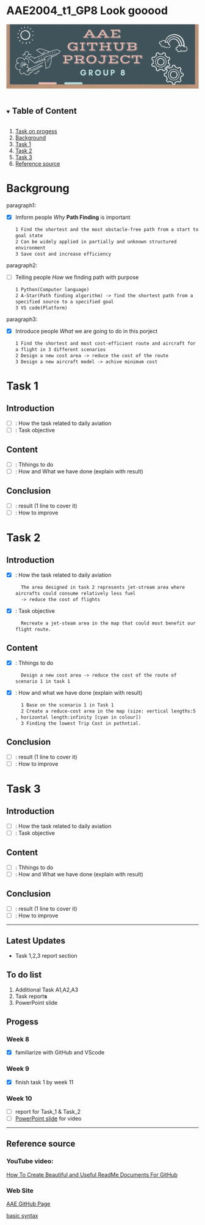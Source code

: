 # AAE2004_t1_GP8 Look gooood
![Group 8 Banner](images/Group_8_Banner.gif)
<!-- TABLE OF CONTenT-->

<details open='open'>
  <summary><h2 style='display: inline-block'>Table of Content</h2></summary>
  <ol>
    <li>
      <a href='#to-do-list'>Task on progess</a>
    </li>
    <li>
      <a href='#background'>Background</a>
    </li>
    <li>
      <a href='#task-1'>Task 1</a>
    </li>
    <li>
      <a href='#task-2'>Task 2</a>
    </li>
    <li>
      <a href='#task-3'>Task 3</a>
    </li>
    <li>
      <a href='#reference-source'>Reference source</a>
    </li>
  </ol>
</details>

<!-- REPORT CONTACT-->


# Backgroung
paragraph1:
- [x] Imform people *Why* **Path Finding** is important
     
      1 Find the shortest and the most obstacle-free path from a start to goal state
      2 Can be widely applied in partially and unknown structured environment
      3 Save cost and increase efficiency

paragraph2: 
- [ ] Telling people *How* we finding path with purpose
     
      1 Python(Computer language)
      2 A-Star(Path finding algorithm) -> find the shortest path from a specified source to a specified goal
      3 VS code(Platform)
      
paragraph3: 
- [x] Introduce people *What* we are going to do in this porject 
  
      1 Find the shortest and most cost-efficient route and aircraft for a flight in 3 different scenarios
      2 Design a new cost area -> reduce the cost of the route
      3 Design a new aircraft model -> achive minimum cost
      
<!-- TASK 1 -->
# Task 1
## Introduction
- [ ] : How the task related to daily aviation
- [ ] : Task objective      
## Content
- [ ] : Thhings to do
- [ ] : How and What we have done (explain with result)
## Conclusion
- [ ] : result (1 line to cover it)
- [ ] : How to improve
<!-- Task 2 -->
# Task 2
## Introduction
- [x] : How the task related to daily aviation

        The area designed in task 2 represents jet-stream area where aircrafts could consume relatively less fuel
        -> reduce the cost of flights
        
- [x] : Task objective

        Recreate a jet-steam area in the map that could most benefit our flight route. 
        
## Content
- [x] : Thhings to do

        Design a new cost area -> reduce the cost of the route of scenario 1 in task 1
         
- [x] : How and what we have done (explain with result)

        1 Base on the scenario 1 in Task 1
        2 Create a reduce-cost area in the map (size: vertical lengths:5 , horizontal length:infinity [cyan in colour])
        3 Finding the lowest Trip Cost in pothntial.


## Conclusion
- [ ] : result (1 line to cover it)
- [ ] : How to improve
<!-- Task 3 -->

# Task 3
## Introduction
- [ ] : How the task related to daily aviation
- [ ] : Task objective
## Content
- [ ] : Thhings to do
- [ ] : How and What we have done (explain with result)

## Conclusion
- [ ] : result (1 line to cover it)
- [ ] : How to improve
<!-- updates -->
----
## Latest Updates
- Task 1,2,3 report section
  

## To do list
1. Additional Task A1,A2,A3
2. Task report**s**
3. PowerPoint slide
<!-- TASK -->

## Progess  
### Week 8
- [x] familiarize with GitHub and VScode
### Week 9
- [x] finish task 1 by week 11
### Week 10
- [ ] report for Task_1 & Task_2
- [ ] [PowerPoint slide](https://connectpolyu-my.sharepoint.com/:p:/g/personal/22075211d_connect_polyu_hk/Ecv7NPHGFGtBt5Jk1Ql2RFoBYP0CGmmuKWjzxvsIqG_WnA?e=OU8kzx) for video

<!-- REFERCE -->
------
## Reference source

### YouTube video:
[How To Create Beautiful and Useful ReadMe Documents For GitHub](https://youtu.be/a8CwpGARAsQ)

### Web Site
[AAE GitHub Page](https://github.com/IPNL-POLYU/PolyU_AAE2004_Github_Project)

[basic syntax](https://www.markdownguide.org/basic-syntax)


